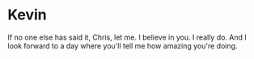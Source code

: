 
# Kevin
If no one else has said it, Chris, let me. I believe in you. I really do. And I look forward to a day where you'll tell me how amazing you're doing.
